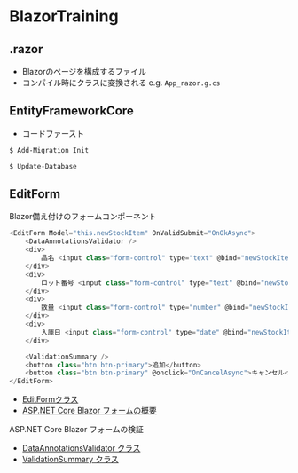 # BlazorTraining

## .razor
- Blazorのページを構成するファイル
- コンパイル時にクラスに変換される e.g. `App_razor.g.cs`


## EntityFrameworkCore
- コードファースト

```bash
$ Add-Migration Init
```

```bash
$ Update-Database
```

## EditForm 
Blazor備え付けのフォームコンポーネント
```cs
<EditForm Model="this.newStockItem" OnValidSubmit="OnOkAsync">
    <DataAnnotationsValidator />
    <div>
        品名 <input class="form-control" type="text" @bind="newStockItem.Name" />
    </div>
    <div>
        ロット番号 <input class="form-control" type="text" @bind="newStockItem.LotNumber" />
    </div>
    <div>
        数量 <input class="form-control" type="number" @bind="newStockItem.Quantity" />
    </div>
    <div>
        入庫日 <input class="form-control" type="date" @bind="newStockItem.ArrivalDate" />
    </div>

    <ValidationSummary />
    <button class="btn btn-primary">追加</button>
    <button class="btn btn-primary" @onclick="OnCancelAsync">キャンセル</button>
</EditForm>
```
- [EditFormクラス](https://learn.microsoft.com/ja-jp/dotnet/api/microsoft.aspnetcore.components.forms.editform?view=aspnetcore-8.0)
- [ASP.NET Core Blazor フォームの概要](https://learn.microsoft.com/ja-jp/aspnet/core/blazor/forms/?view=aspnetcore-8.0)

ASP.NET Core Blazor フォームの検証
- [DataAnnotationsValidator クラス](https://learn.microsoft.com/ja-jp/dotnet/api/microsoft.aspnetcore.components.forms.dataannotationsvalidator?view=aspnetcore-8.0)
- [ValidationSummary クラス](https://learn.microsoft.com/ja-jp/dotnet/api/microsoft.aspnetcore.components.forms.validationsummary?view=aspnetcore-8.0)